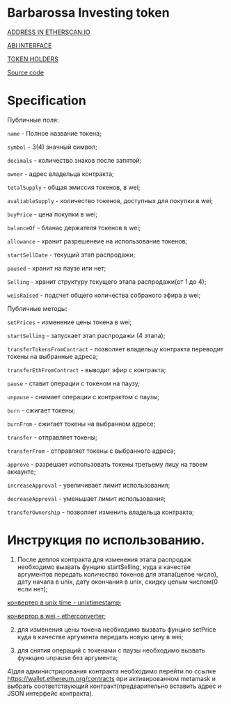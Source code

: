 # Barbarossa Investing token


[ADDRESS IN ETHERSCAN.IO](https://etherscan.io/address/0x8491083a99F2c52Ffbc7ead44242680666bc4d1E)

[ABI INTERFACE](https://github.com/PillarDevelopment/Barbarossa-Git/blob/master/ABI.json)

[TOKEN HOLDERS](https://etherscan.io/TOKEN/0x8491083a99F2c52Ffbc7ead44242680666bc4d1E#balances)

[Source code](https://github.com/PillarDevelopment/Barbarossa-Git/blob/master/contracts/BarbarossaInvestToken.sol)



# Specification

Публичные поля:

`name` - Полное название токена;

`symbol` - 3(4) значный символ;

`decimals` - количество знаков после запятой;

`owner` - адрес владельца контракта;

`totalSupply` - общая эмиссия токенов, в wei;

`avaliableSupply` - количество токенов, доступных для покупки в wei;

`buyPrice` - цена покупки в wei;

`balanceOf` - бланас держателя токенов в wei;

`allowance` - хранит разрешенеие на использование токенов;

`startSellDate` - текущий этап распродажи;

`paused` - хранит на паузе или нет;

`Selling` - хранит структуру текущего этапа распродажи(от 1 до 4);

`weisRaised` - подсчет общего количества собраного эфира в wei;


Публичные методы:

`setPrices` - изменение цены токена в wei;

`startSelling` - запускает этап распродажи (4 этапа);

`transferTokensFromContract` - позволяет владельцу контракта переводит токены на выбранные адреса;

`transferEthFromContract` - выводит эфир с контракта;

`pause` - ставит операции с токеном на паузу;

`unpause` - снимает операции с контрактом с паузы;

`burn` - сжигает токены;

`burnFrom` - сжигает токены на выбранном адресе;

`transfer` - отправляет токены;

`transferFrom` - отправляет токены с выбранного адреса;

`approve` - разрешает использовать токены третьему лицу на твоем аккаунте;

`increaseApproval` - увеличивает лимит использования;

`decreaseApproval` - уменьшает лимит использования;

`transferOwnership` - позволяет изменить владельца контракта;


# Инструкция по использованию.

1) После деплоя контракта для изменения этапа распродаж необходимо вызвать фунцию startSelling, куда в качестве аргументов передать количество токенов для этапа(целое число), дату начала в unix, дату окончания в unix, скидку целым числом(0 если нет);

[конвертер в unix time - unixtimestamp](https://www.unixtimestamp.com/index.php);

[конвертор в wei - etherconverter](https://etherconverter.online/);

2) для изменения цены токена необходимо вызвать фунцию setPrice куда в качестве аргумента передать новую цену в wei;

3) для снятия операций с токенами с паузы необходимо вызвать функцию unpause без аргумента;

4)для администрирования контракта необходимо перейти по ссылке https://wallet.ethereum.org/contracts  при активированном metamask и выбрать соответствующий контракт(предварительно вставить адрес и JSON интерфейс контракта).
